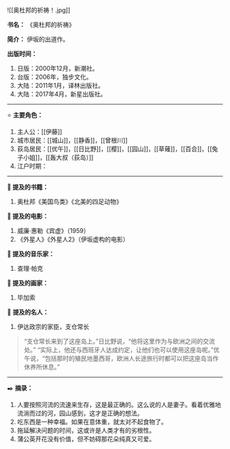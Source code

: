 
![[奥杜邦的祈祷！.jpg]]

**书名：** 《奥杜邦的祈祷》

**简介：** 伊坂的出道作。

**出版时间：**

1. 日版：2000年12月，新潮社。
2. 台版：2006年，独步文化。
3. 大陆：2011年1月，译林出版社。
4. 大陆：2017年4月，新星出版社。

---

⭐ **主要角色：** 

1. 主人公：[[伊藤]]
2. 城市居民：[[城山]]，[[静香]]，[[曾根川]] 
3. 荻岛居民：[[优午]]，[[日比野]]，[[樱]]，[[园山]]，[[草薙]]，[[百合]]，[[兔子小姐]]，[[轰大叔（荻岛）]]
4. 江户时期：

---

**📖 提及的书籍：** 

1. 奥杜邦《美国鸟类》《北美的四足动物》

**🎥 提及的电影：**

1. 威廉·惠勒《宾虚》（1959）
2. 《外星人》《外星人2》（伊坂虚构的电影）

**🎼 提及的音乐家：** 

1. 查理·帕克

**🎨 提及的画家：** 

1. 毕加索

🫅 **提及的名人：** 

1. 伊达政宗的家臣，支仓常长

> “支仓常长来到了这座岛上。”日比野说，“他将这里作为与欧洲之间的交流处。”
> “实际上，他还与西班牙人达成约定，让他们也可以使用这座岛呢。”优午说，“包括那时的殖民地墨西哥，欧洲人长途旅行时都可以把这座岛当作休养所休息。”


---

✒️ **摘录：** 

1. 人要按照河流的流速来生存，这是最正确的。这么说的人是妻子。看着优雅地流淌而过的河，园山感到，这才是正确的想法。
2. 吃东西是一种幸福。如果在意体重，就太对不起食物了。
3. 拖延解决问题的时间，这或许是人类才有的劣根性。
4. 蒲公英开花没有价值，但不妨碍那花朵纯真又可爱。